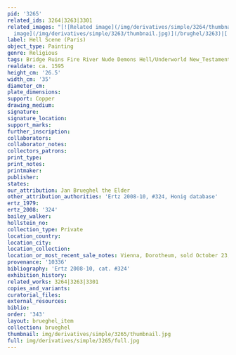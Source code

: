 ```yaml
---
pid: '3265'
related_ids: 3264|3263|3301
related_images: "[![Related image](/img/derivatives/simple/3264/thumbnail.jpg)](/brughel/3264)|[![Related
  image](/img/derivatives/simple/3263/thumbnail.jpg)](/brughel/3263)|[![Related image](/img/derivatives/simple/3301/thumbnail.jpg)](/brughel/3301)"
label: Hell Scene (Paris)
object_type: Painting
genre: Religious
tags: Bridge Ruins Fire River Nude Demons Hell/Underworld New_Testament
realdate: ca. 1595
height_cm: '26.5'
width_cm: '35'
diameter_cm: 
plate_dimensions: 
support: Copper
drawing_medium: 
signature: 
signature_location: 
support_marks: 
further_inscription: 
collaborators: 
collaborator_notes: 
collectors_patrons: 
print_type: 
print_notes: 
printmaker: 
publisher: 
states: 
our_attribution: Jan Brueghel the Elder
other_attribution_authorities: 'Ertz 2008-10, #324, Honig database'
ertz_1979: 
ertz_2008: '324'
bailey_walker: 
hollstein_no: 
collection_type: Private
location_country: 
location_city: 
location_collection: 
location_or_most_recent_sale_notes: Vienna, Dorotheum, sold October 23, 2018
provenance: '10336'
bibliography: 'Ertz 2008-10, cat. #324'
exhibition_history: 
related_works: 3264|3263|3301
copies_and_variants: 
curatorial_files: 
external_resources: 
biblio: 
order: '343'
layout: brueghel_item
collection: brueghel
thumbnail: img/derivatives/simple/3265/thumbnail.jpg
full: img/derivatives/simple/3265/full.jpg
---
```

